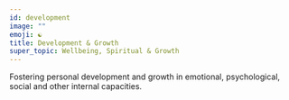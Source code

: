 ```yaml
---
id: development
image: ""
emoji: ☯️
title: Development & Growth
super_topic: Wellbeing, Spiritual & Growth
---
```


Fostering personal development and growth in emotional, psychological, social and other internal capacities.
